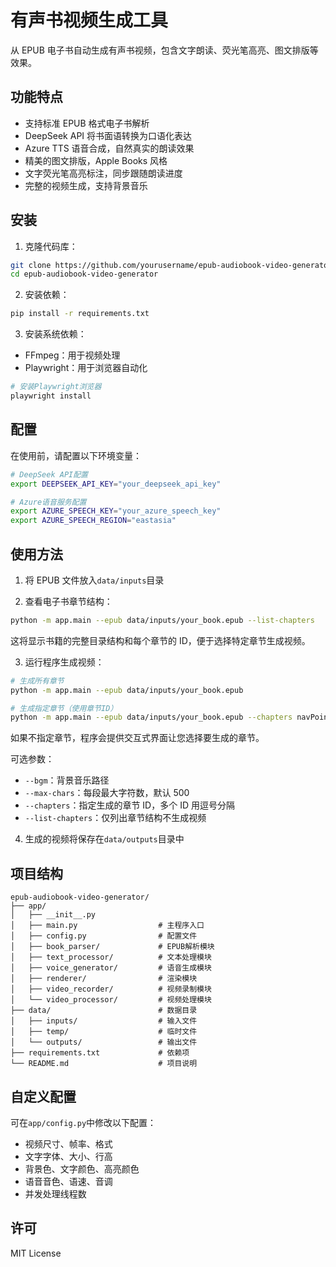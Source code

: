 # 有声书视频生成工具

从 EPUB 电子书自动生成有声书视频，包含文字朗读、荧光笔高亮、图文排版等效果。

## 功能特点

- 支持标准 EPUB 格式电子书解析
- DeepSeek API 将书面语转换为口语化表达
- Azure TTS 语音合成，自然真实的朗读效果
- 精美的图文排版，Apple Books 风格
- 文字荧光笔高亮标注，同步跟随朗读进度
- 完整的视频生成，支持背景音乐

## 安装

1. 克隆代码库：

```bash
git clone https://github.com/yourusername/epub-audiobook-video-generator.git
cd epub-audiobook-video-generator
```

2. 安装依赖：

```bash
pip install -r requirements.txt
```

3. 安装系统依赖：

- FFmpeg：用于视频处理
- Playwright：用于浏览器自动化

```bash
# 安装Playwright浏览器
playwright install
```

## 配置

在使用前，请配置以下环境变量：

```bash
# DeepSeek API配置
export DEEPSEEK_API_KEY="your_deepseek_api_key"

# Azure语音服务配置
export AZURE_SPEECH_KEY="your_azure_speech_key"
export AZURE_SPEECH_REGION="eastasia"
```

## 使用方法

1. 将 EPUB 文件放入`data/inputs`目录

2. 查看电子书章节结构：

```bash
python -m app.main --epub data/inputs/your_book.epub --list-chapters
```

这将显示书籍的完整目录结构和每个章节的 ID，便于选择特定章节生成视频。

3. 运行程序生成视频：

```bash
# 生成所有章节
python -m app.main --epub data/inputs/your_book.epub

# 生成指定章节（使用章节ID）
python -m app.main --epub data/inputs/your_book.epub --chapters navPoint-1,navPoint-5,navPoint-10
```

如果不指定章节，程序会提供交互式界面让您选择要生成的章节。

可选参数：

- `--bgm`：背景音乐路径
- `--max-chars`：每段最大字符数，默认 500
- `--chapters`：指定生成的章节 ID，多个 ID 用逗号分隔
- `--list-chapters`：仅列出章节结构不生成视频

4. 生成的视频将保存在`data/outputs`目录中

## 项目结构

```
epub-audiobook-video-generator/
├── app/
│   ├── __init__.py
│   ├── main.py                  # 主程序入口
│   ├── config.py                # 配置文件
│   ├── book_parser/             # EPUB解析模块
│   ├── text_processor/          # 文本处理模块
│   ├── voice_generator/         # 语音生成模块
│   ├── renderer/                # 渲染模块
│   ├── video_recorder/          # 视频录制模块
│   └── video_processor/         # 视频处理模块
├── data/                        # 数据目录
│   ├── inputs/                  # 输入文件
│   ├── temp/                    # 临时文件
│   └── outputs/                 # 输出文件
├── requirements.txt             # 依赖项
└── README.md                    # 项目说明
```

## 自定义配置

可在`app/config.py`中修改以下配置：

- 视频尺寸、帧率、格式
- 文字字体、大小、行高
- 背景色、文字颜色、高亮颜色
- 语音音色、语速、音调
- 并发处理线程数

## 许可

MIT License

